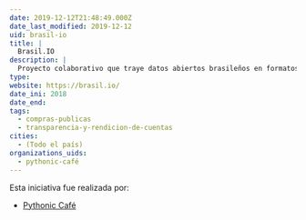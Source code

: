 ```yaml
---
date: 2019-12-12T21:48:49.000Z
date_last_modified: 2019-12-12
uid: brasil-io
title: |
  Brasil.IO
description: |
  Proyecto colaborativo que traye datos abiertos brasileños en formatos más accesibles para la población
type: 
website: https://brasil.io/
date_ini: 2018
date_end: 
tags:
  - compras-publicas
  - transparencia-y-rendicion-de-cuentas
cities: 
  - (Todo el país)
organizations_uids:
  - pythonic-café
---
```


Esta iniciativa fue realizada por:

- [Pythonic Café](/organizaciones/pythonic-café)
